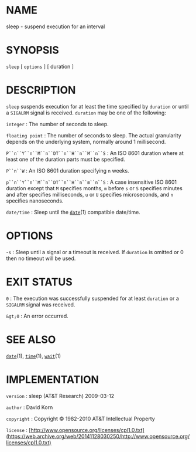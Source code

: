# NAME

sleep - suspend execution for an interval

# SYNOPSIS

`sleep` \[ `options` \] \[ duration \]

# DESCRIPTION

`sleep` suspends execution for at least the time specified by
`duration` or until a `SIGALRM` signal is received. `duration` may be
one of the following:

`integer`
: The number of seconds to sleep.

`floating point`
: The number of seconds to sleep. The actual granularity depends on
    the underlying system, normally around 1 millisecond.

`P``n``Y``n``M``n``DT``n``H``n``M``n``S`
: An ISO 8601 duration where at least one of the duration parts must
    be specified.

`P``n``W`
: An ISO 8601 duration specifying `n` weeks.

`p``n``Y``n``M``n``DT``n``H``n``m``n``S`
: A case insensitive ISO 8601 duration except that `M` specifies
    months, `m` before `s` or `S` specifies minutes and after
    specifies milliseconds, `u` or `U` specifies microseconds, and
    `n` specifies nanoseconds.

`date/time`
: Sleep until the
    [`date`](/web/20141128030250/http://www2.research.att.com/~astopen/man/man1/date.html)(1)
    compatible date/time.

# OPTIONS

-`s`
: Sleep until a signal or a timeout is received. If `duration` is
    omitted or 0 then no timeout will be used.

# EXIT STATUS

`0`
: The execution was successfully suspended for at least `duration` or
    a `SIGALRM` signal was received.

`&gt;0`
: An error occurred.

# SEE ALSO

[`date`](/web/20141128030250/http://www2.research.att.com/~astopen/man/man1/date.html)(1),
[`time`](/web/20141128030250/http://www2.research.att.com/~astopen/man/man1/time.html)(1),
[`wait`](/web/20141128030250/http://www2.research.att.com/~astopen/man/man1/wait.html)(1)

# IMPLEMENTATION

`version`
: sleep (AT&T Research) 2009-03-12

`author`
: David Korn

`copyright`
: Copyright © 1982-2010 AT&T Intellectual Property

`license`
: [http://www.opensource.org/licenses/cpl1.0.txt](https://web.archive.org/web/20141128030250/http://www.opensource.org/licenses/cpl1.0.txt)


